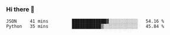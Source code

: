 ### Hi there 👋

<!--START_SECTION:waka-->

```text
JSON     41 mins         █████████████▓░░░░░░░░░░░   54.16 %
Python   35 mins         ███████████▒░░░░░░░░░░░░░   45.84 %
```

<!--END_SECTION:waka-->


<!--
**AnkelMauCastillo/AnkelMauCastillo** is a ✨ _special_ ✨ repository because its `README.md` (this file) appears on your GitHub profile.

Here are some ideas to get you started:

- 🔭 I’m currently working on ...
- 🌱 I’m currently learning ...
- 👯 I’m looking to collaborate on ...
- 🤔 I’m looking for help with ...
- 💬 Ask me about ...
- 📫 How to reach me: ...
- 😄 Pronouns: ...
- ⚡ Fun fact: ...
-->
